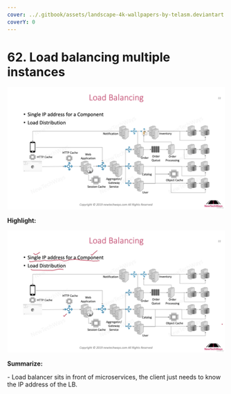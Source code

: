 ```yaml
---
cover: ../.gitbook/assets/landscape-4k-wallpapers-by-telasm.deviantart.com (1).jpg
coverY: 0
---
```


# 62. Load balancing multiple instances

![](<../.gitbook/assets/Load Balancing.png>)

**Highlight:**

![](<../.gitbook/assets/Load Balancing (1).png>)

**Summarize:**

\- Load balancer sits in front of microservices, the client just needs to know the IP address of the LB.
